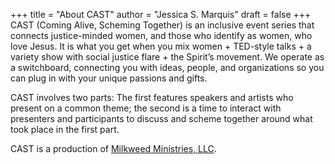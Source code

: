+++
title = "About CAST"
author = "Jessica S. Marquis"
draft = false
+++
CAST (Coming Alive, Scheming Together) is an inclusive event series that connects justice-minded women, and those who identify as women, who love Jesus. It is what you get when you mix women + TED-style talks + a variety show with social justice flare + the Spirit’s movement. We operate as a switchboard, connecting you with ideas, people, and organizations so you can plug in with your unique passions and gifts.

CAST involves two parts: The first features speakers and artists who present on a common theme; the second is a time to interact with presenters and participants to discuss and scheme together around what took place in the first part.

CAST is a production of [Milkweed Ministries, LLC](http://milkweedministries.com).